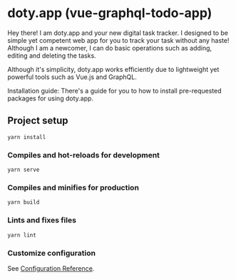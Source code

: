 # doty.app (vue-graphql-todo-app)
Hey there! I am doty.app and your new digital task tracker. I designed to be simple yet competent web app for you to track your task without any haste! Although I am a newcomer, I can do basic operations such as adding, editing and deleting the tasks.

Although it's simplicity, doty.app works efficiently due to lightweight yet powerful tools such as Vue.js and GraphQL.

Installation guide:
There's a guide for you to how to install pre-requested packages for using doty.app.


## Project setup
```
yarn install
```

### Compiles and hot-reloads for development
```
yarn serve
```

### Compiles and minifies for production
```
yarn build
```

### Lints and fixes files
```
yarn lint
```

### Customize configuration
See [Configuration Reference](https://cli.vuejs.org/config/).
